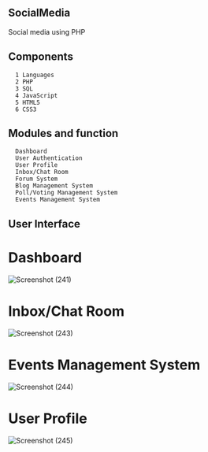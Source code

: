## SocialMedia
Social media using PHP 


## Components
      1 Languages
      2 PHP 
      3 SQL 
      4 JavaScript 
      5 HTML5
      6 CSS3

## Modules and function 

      Dashboard
      User Authentication
      User Profile
      Inbox/Chat Room
      Forum System
      Blog Management System
      Poll/Voting Management System
      Events Management System


## User Interface
# Dashboard
![Screenshot (241)](https://github.com/AshishJadhav45/SocialMedia/assets/77589461/726b61fe-f5bd-4336-8ff9-24a5b77617e1)
# Inbox/Chat Room
![Screenshot (243)](https://github.com/AshishJadhav45/SocialMedia/assets/77589461/41b39ae0-e4a0-4360-988c-74f89f4c8aeb)
# Events Management System
![Screenshot (244)](https://github.com/AshishJadhav45/SocialMedia/assets/77589461/968c191f-e655-4d7e-946e-8b9a65b7837c)
# User Profile
![Screenshot (245)](https://github.com/AshishJadhav45/SocialMedia/assets/77589461/4a682cad-452b-4602-bed8-9efd049ac88c)



